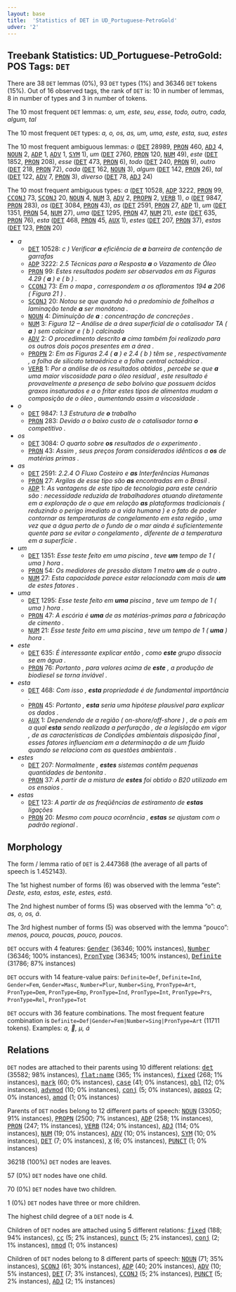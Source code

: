 ```yaml
---
layout: base
title:  'Statistics of DET in UD_Portuguese-PetroGold'
udver: '2'
---
```


## Treebank Statistics: UD_Portuguese-PetroGold: POS Tags: `DET`

There are 38 `DET` lemmas (0%), 93 `DET` types (1%) and 36346 `DET` tokens (15%).
Out of 16 observed tags, the rank of `DET` is: 10 in number of lemmas, 8 in number of types and 3 in number of tokens.

The 10 most frequent `DET` lemmas: <em>o, um, este, seu, esse, todo, outro, cada, algum, tal</em>

The 10 most frequent `DET` types:  <em>a, o, os, as, um, uma, este, esta, sua, estes</em>

The 10 most frequent ambiguous lemmas: <em>o</em> (<tt><a href="pt_petrogold-pos-DET.html">DET</a></tt> 28989, <tt><a href="pt_petrogold-pos-PRON.html">PRON</a></tt> 460, <tt><a href="pt_petrogold-pos-ADJ.html">ADJ</a></tt> 4, <tt><a href="pt_petrogold-pos-NOUN.html">NOUN</a></tt> 2, <tt><a href="pt_petrogold-pos-ADP.html">ADP</a></tt> 1, <tt><a href="pt_petrogold-pos-ADV.html">ADV</a></tt> 1, <tt><a href="pt_petrogold-pos-SYM.html">SYM</a></tt> 1), <em>um</em> (<tt><a href="pt_petrogold-pos-DET.html">DET</a></tt> 2760, <tt><a href="pt_petrogold-pos-PRON.html">PRON</a></tt> 120, <tt><a href="pt_petrogold-pos-NUM.html">NUM</a></tt> 49), <em>este</em> (<tt><a href="pt_petrogold-pos-DET.html">DET</a></tt> 1852, <tt><a href="pt_petrogold-pos-PRON.html">PRON</a></tt> 208), <em>esse</em> (<tt><a href="pt_petrogold-pos-DET.html">DET</a></tt> 473, <tt><a href="pt_petrogold-pos-PRON.html">PRON</a></tt> 6), <em>todo</em> (<tt><a href="pt_petrogold-pos-DET.html">DET</a></tt> 240, <tt><a href="pt_petrogold-pos-PRON.html">PRON</a></tt> 9), <em>outro</em> (<tt><a href="pt_petrogold-pos-DET.html">DET</a></tt> 218, <tt><a href="pt_petrogold-pos-PRON.html">PRON</a></tt> 72), <em>cada</em> (<tt><a href="pt_petrogold-pos-DET.html">DET</a></tt> 162, <tt><a href="pt_petrogold-pos-NOUN.html">NOUN</a></tt> 3), <em>algum</em> (<tt><a href="pt_petrogold-pos-DET.html">DET</a></tt> 142, <tt><a href="pt_petrogold-pos-PRON.html">PRON</a></tt> 26), <em>tal</em> (<tt><a href="pt_petrogold-pos-DET.html">DET</a></tt> 122, <tt><a href="pt_petrogold-pos-ADV.html">ADV</a></tt> 7, <tt><a href="pt_petrogold-pos-PRON.html">PRON</a></tt> 3), <em>diverso</em> (<tt><a href="pt_petrogold-pos-DET.html">DET</a></tt> 78, <tt><a href="pt_petrogold-pos-ADJ.html">ADJ</a></tt> 24)

The 10 most frequent ambiguous types:  <em>a</em> (<tt><a href="pt_petrogold-pos-DET.html">DET</a></tt> 10528, <tt><a href="pt_petrogold-pos-ADP.html">ADP</a></tt> 3222, <tt><a href="pt_petrogold-pos-PRON.html">PRON</a></tt> 99, <tt><a href="pt_petrogold-pos-CCONJ.html">CCONJ</a></tt> 73, <tt><a href="pt_petrogold-pos-SCONJ.html">SCONJ</a></tt> 20, <tt><a href="pt_petrogold-pos-NOUN.html">NOUN</a></tt> 4, <tt><a href="pt_petrogold-pos-NUM.html">NUM</a></tt> 3, <tt><a href="pt_petrogold-pos-ADV.html">ADV</a></tt> 2, <tt><a href="pt_petrogold-pos-PROPN.html">PROPN</a></tt> 2, <tt><a href="pt_petrogold-pos-VERB.html">VERB</a></tt> 1), <em>o</em> (<tt><a href="pt_petrogold-pos-DET.html">DET</a></tt> 9847, <tt><a href="pt_petrogold-pos-PRON.html">PRON</a></tt> 283), <em>os</em> (<tt><a href="pt_petrogold-pos-DET.html">DET</a></tt> 3084, <tt><a href="pt_petrogold-pos-PRON.html">PRON</a></tt> 43), <em>as</em> (<tt><a href="pt_petrogold-pos-DET.html">DET</a></tt> 2591, <tt><a href="pt_petrogold-pos-PRON.html">PRON</a></tt> 27, <tt><a href="pt_petrogold-pos-ADP.html">ADP</a></tt> 1), <em>um</em> (<tt><a href="pt_petrogold-pos-DET.html">DET</a></tt> 1351, <tt><a href="pt_petrogold-pos-PRON.html">PRON</a></tt> 54, <tt><a href="pt_petrogold-pos-NUM.html">NUM</a></tt> 27), <em>uma</em> (<tt><a href="pt_petrogold-pos-DET.html">DET</a></tt> 1295, <tt><a href="pt_petrogold-pos-PRON.html">PRON</a></tt> 47, <tt><a href="pt_petrogold-pos-NUM.html">NUM</a></tt> 21), <em>este</em> (<tt><a href="pt_petrogold-pos-DET.html">DET</a></tt> 635, <tt><a href="pt_petrogold-pos-PRON.html">PRON</a></tt> 76), <em>esta</em> (<tt><a href="pt_petrogold-pos-DET.html">DET</a></tt> 468, <tt><a href="pt_petrogold-pos-PRON.html">PRON</a></tt> 45, <tt><a href="pt_petrogold-pos-AUX.html">AUX</a></tt> 1), <em>estes</em> (<tt><a href="pt_petrogold-pos-DET.html">DET</a></tt> 207, <tt><a href="pt_petrogold-pos-PRON.html">PRON</a></tt> 37), <em>estas</em> (<tt><a href="pt_petrogold-pos-DET.html">DET</a></tt> 123, <tt><a href="pt_petrogold-pos-PRON.html">PRON</a></tt> 20)


* <em>a</em>
  * <tt><a href="pt_petrogold-pos-DET.html">DET</a></tt> 10528: <em>c ) Verificar <b>a</b> eficiência de <b>a</b> barreira de contenção de garrafas</em>
  * <tt><a href="pt_petrogold-pos-ADP.html">ADP</a></tt> 3222: <em>2.5 Técnicas para a Resposta <b>a</b> o Vazamento de Óleo</em>
  * <tt><a href="pt_petrogold-pos-PRON.html">PRON</a></tt> 99: <em>Estes resultados podem ser observados em as Figuras 4.29 ( <b>a</b> ) e ( b ) .</em>
  * <tt><a href="pt_petrogold-pos-CCONJ.html">CCONJ</a></tt> 73: <em>Em o mapa , correspondem a os afloramentos 194 <b>a</b> 206 ( Figura 21 ) .</em>
  * <tt><a href="pt_petrogold-pos-SCONJ.html">SCONJ</a></tt> 20: <em>Notou se que quando há o predomínio de folhelhos a laminação tende <b>a</b> ser monótona .</em>
  * <tt><a href="pt_petrogold-pos-NOUN.html">NOUN</a></tt> 4: <em>Diminuição de <b>a</b> : concentração de concreções .</em>
  * <tt><a href="pt_petrogold-pos-NUM.html">NUM</a></tt> 3: <em>Figura 12 – Análise de a área superficial de o catalisador TA ( <b>a</b> ) sem calcinar e ( b ) calcinado</em>
  * <tt><a href="pt_petrogold-pos-ADV.html">ADV</a></tt> 2: <em>O procedimento descrito <b>a</b> cima também foi realizado para os outros dois poços presentes em a área .</em>
  * <tt><a href="pt_petrogold-pos-PROPN.html">PROPN</a></tt> 2: <em>Em as Figuras 2.4 ( <b>a</b> ) e 2.4 ( b ) têm se , respectivamente , a folha de silicato tetraédrica e a folha central octaédrica .</em>
  * <tt><a href="pt_petrogold-pos-VERB.html">VERB</a></tt> 1: <em>Por a análise de os resultados obtidos , percebe se que <b>a</b> uma maior viscosidade para o óleo residual , este resultado é provavelmente a presença de sebo bolvino que possuem ácidos graxos insaturados e a o fritar estes tipos de alimentos mudam a composição de o óleo , aumentando assim a viscosidade .</em>
* <em>o</em>
  * <tt><a href="pt_petrogold-pos-DET.html">DET</a></tt> 9847: <em>1.3 Estrutura de <b>o</b> trabalho</em>
  * <tt><a href="pt_petrogold-pos-PRON.html">PRON</a></tt> 283: <em>Devido a o baixo custo de o catalisador torna <b>o</b> competitivo .</em>
* <em>os</em>
  * <tt><a href="pt_petrogold-pos-DET.html">DET</a></tt> 3084: <em>O quarto sobre <b>os</b> resultados de o experimento .</em>
  * <tt><a href="pt_petrogold-pos-PRON.html">PRON</a></tt> 43: <em>Assim , seus preços foram considerados idênticos a <b>os</b> de matérias primas .</em>
* <em>as</em>
  * <tt><a href="pt_petrogold-pos-DET.html">DET</a></tt> 2591: <em>2.2.4 O Fluxo Costeiro e <b>as</b> Interferências Humanas</em>
  * <tt><a href="pt_petrogold-pos-PRON.html">PRON</a></tt> 27: <em>Argilas de esse tipo são <b>as</b> encontradas em o Brasil .</em>
  * <tt><a href="pt_petrogold-pos-ADP.html">ADP</a></tt> 1: <em>As vantagens de este tipo de tecnologia para este cenário são : necessidade reduzida de trabalhadores atuando diretamente em a exploração de o que em relação <b>as</b> plataformas tradicionais ( reduzindo o perigo imediato a a vida humana ) e o fato de poder contornar as temperaturas de congelamento em esta região , uma vez que a água perto de o fundo de o mar ainda é suficientemente quente para se evitar o congelamento , diferente de a temperatura em a superfície .</em>
* <em>um</em>
  * <tt><a href="pt_petrogold-pos-DET.html">DET</a></tt> 1351: <em>Esse teste feito em uma piscina , teve <b>um</b> tempo de 1 ( uma ) hora .</em>
  * <tt><a href="pt_petrogold-pos-PRON.html">PRON</a></tt> 54: <em>Os medidores de pressão distam 1 metro <b>um</b> de o outro .</em>
  * <tt><a href="pt_petrogold-pos-NUM.html">NUM</a></tt> 27: <em>Esta capacidade parece estar relacionada com mais de <b>um</b> de estes fatores .</em>
* <em>uma</em>
  * <tt><a href="pt_petrogold-pos-DET.html">DET</a></tt> 1295: <em>Esse teste feito em <b>uma</b> piscina , teve um tempo de 1 ( uma ) hora .</em>
  * <tt><a href="pt_petrogold-pos-PRON.html">PRON</a></tt> 47: <em>A escória é <b>uma</b> de as matérias-primas para a fabricação de cimento .</em>
  * <tt><a href="pt_petrogold-pos-NUM.html">NUM</a></tt> 21: <em>Esse teste feito em uma piscina , teve um tempo de 1 ( <b>uma</b> ) hora .</em>
* <em>este</em>
  * <tt><a href="pt_petrogold-pos-DET.html">DET</a></tt> 635: <em>É interessante explicar então , como <b>este</b> grupo dissocia se em água .</em>
  * <tt><a href="pt_petrogold-pos-PRON.html">PRON</a></tt> 76: <em>Portanto , para valores acima de <b>este</b> , a produção de biodiesel se torna inviável .</em>
* <em>esta</em>
  * <tt><a href="pt_petrogold-pos-DET.html">DET</a></tt> 468: <em>Com isso , <b>esta</b> propriedade é de fundamental importância .</em>
  * <tt><a href="pt_petrogold-pos-PRON.html">PRON</a></tt> 45: <em>Portanto , <b>esta</b> seria uma hipótese plausível para explicar os dados .</em>
  * <tt><a href="pt_petrogold-pos-AUX.html">AUX</a></tt> 1: <em>Dependendo de a região ( on-shore/off-shore ) , de o país em a qual <b>esta</b> sendo realizada a perfuração , de a legislação em vigor , de as características de Condições ambientais disposição final , esses fatores influenciam em a determinação a de um fluido quando se relaciona com as questões ambientais .</em>
* <em>estes</em>
  * <tt><a href="pt_petrogold-pos-DET.html">DET</a></tt> 207: <em>Normalmente , <b>estes</b> sistemas contêm pequenas quantidades de bentonita .</em>
  * <tt><a href="pt_petrogold-pos-PRON.html">PRON</a></tt> 37: <em>A partir de a mistura de <b>estes</b> foi obtido o B20 utilizado em os ensaios .</em>
* <em>estas</em>
  * <tt><a href="pt_petrogold-pos-DET.html">DET</a></tt> 123: <em>A partir de as freqüências de estiramento de <b>estas</b> ligações</em>
  * <tt><a href="pt_petrogold-pos-PRON.html">PRON</a></tt> 20: <em>Mesmo com pouca ocorrência , <b>estas</b> se ajustam com o padrão regional .</em>

## Morphology

The form / lemma ratio of `DET` is 2.447368 (the average of all parts of speech is 1.452143).

The 1st highest number of forms (6) was observed with the lemma “este”: <em>Deste, esta, estas, este, estes, está</em>.

The 2nd highest number of forms (5) was observed with the lemma “o”: <em>a, as, o, os, á</em>.

The 3rd highest number of forms (5) was observed with the lemma “pouco”: <em>menos, pouca, poucas, pouco, poucos</em>.

`DET` occurs with 4 features: <tt><a href="pt_petrogold-feat-Gender.html">Gender</a></tt> (36346; 100% instances), <tt><a href="pt_petrogold-feat-Number.html">Number</a></tt> (36346; 100% instances), <tt><a href="pt_petrogold-feat-PronType.html">PronType</a></tt> (36345; 100% instances), <tt><a href="pt_petrogold-feat-Definite.html">Definite</a></tt> (31786; 87% instances)

`DET` occurs with 14 feature-value pairs: `Definite=Def`, `Definite=Ind`, `Gender=Fem`, `Gender=Masc`, `Number=Plur`, `Number=Sing`, `PronType=Art`, `PronType=Dem`, `PronType=Emp`, `PronType=Ind`, `PronType=Int`, `PronType=Prs`, `PronType=Rel`, `PronType=Tot`

`DET` occurs with 36 feature combinations.
The most frequent feature combination is `Definite=Def|Gender=Fem|Number=Sing|PronType=Art` (11711 tokens).
Examples: <em>a, , µ, á</em>


## Relations

`DET` nodes are attached to their parents using 10 different relations: <tt><a href="pt_petrogold-dep-det.html">det</a></tt> (35582; 98% instances), <tt><a href="pt_petrogold-dep-flat-name.html">flat:name</a></tt> (365; 1% instances), <tt><a href="pt_petrogold-dep-fixed.html">fixed</a></tt> (268; 1% instances), <tt><a href="pt_petrogold-dep-mark.html">mark</a></tt> (60; 0% instances), <tt><a href="pt_petrogold-dep-case.html">case</a></tt> (41; 0% instances), <tt><a href="pt_petrogold-dep-obl.html">obl</a></tt> (12; 0% instances), <tt><a href="pt_petrogold-dep-advmod.html">advmod</a></tt> (10; 0% instances), <tt><a href="pt_petrogold-dep-conj.html">conj</a></tt> (5; 0% instances), <tt><a href="pt_petrogold-dep-appos.html">appos</a></tt> (2; 0% instances), <tt><a href="pt_petrogold-dep-amod.html">amod</a></tt> (1; 0% instances)

Parents of `DET` nodes belong to 12 different parts of speech: <tt><a href="pt_petrogold-pos-NOUN.html">NOUN</a></tt> (33050; 91% instances), <tt><a href="pt_petrogold-pos-PROPN.html">PROPN</a></tt> (2500; 7% instances), <tt><a href="pt_petrogold-pos-ADP.html">ADP</a></tt> (258; 1% instances), <tt><a href="pt_petrogold-pos-PRON.html">PRON</a></tt> (247; 1% instances), <tt><a href="pt_petrogold-pos-VERB.html">VERB</a></tt> (124; 0% instances), <tt><a href="pt_petrogold-pos-ADJ.html">ADJ</a></tt> (114; 0% instances), <tt><a href="pt_petrogold-pos-NUM.html">NUM</a></tt> (19; 0% instances), <tt><a href="pt_petrogold-pos-ADV.html">ADV</a></tt> (10; 0% instances), <tt><a href="pt_petrogold-pos-SYM.html">SYM</a></tt> (10; 0% instances), <tt><a href="pt_petrogold-pos-DET.html">DET</a></tt> (7; 0% instances), <tt><a href="pt_petrogold-pos-X.html">X</a></tt> (6; 0% instances), <tt><a href="pt_petrogold-pos-PUNCT.html">PUNCT</a></tt> (1; 0% instances)

36218 (100%) `DET` nodes are leaves.

57 (0%) `DET` nodes have one child.

70 (0%) `DET` nodes have two children.

1 (0%) `DET` nodes have three or more children.

The highest child degree of a `DET` node is 4.

Children of `DET` nodes are attached using 5 different relations: <tt><a href="pt_petrogold-dep-fixed.html">fixed</a></tt> (188; 94% instances), <tt><a href="pt_petrogold-dep-cc.html">cc</a></tt> (5; 2% instances), <tt><a href="pt_petrogold-dep-punct.html">punct</a></tt> (5; 2% instances), <tt><a href="pt_petrogold-dep-conj.html">conj</a></tt> (2; 1% instances), <tt><a href="pt_petrogold-dep-nmod.html">nmod</a></tt> (1; 0% instances)

Children of `DET` nodes belong to 8 different parts of speech: <tt><a href="pt_petrogold-pos-NOUN.html">NOUN</a></tt> (71; 35% instances), <tt><a href="pt_petrogold-pos-SCONJ.html">SCONJ</a></tt> (61; 30% instances), <tt><a href="pt_petrogold-pos-ADP.html">ADP</a></tt> (40; 20% instances), <tt><a href="pt_petrogold-pos-ADV.html">ADV</a></tt> (10; 5% instances), <tt><a href="pt_petrogold-pos-DET.html">DET</a></tt> (7; 3% instances), <tt><a href="pt_petrogold-pos-CCONJ.html">CCONJ</a></tt> (5; 2% instances), <tt><a href="pt_petrogold-pos-PUNCT.html">PUNCT</a></tt> (5; 2% instances), <tt><a href="pt_petrogold-pos-ADJ.html">ADJ</a></tt> (2; 1% instances)

